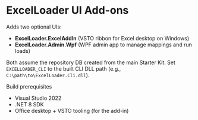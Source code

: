 # ExcelLoader UI Add-ons

Adds two optional UIs:
- **ExcelLoader.ExcelAddIn** (VSTO ribbon for Excel desktop on Windows)
- **ExcelLoader.Admin.Wpf** (WPF admin app to manage mappings and run loads)

Both assume the repository DB created from the main Starter Kit.
Set `EXCELLOADER_CLI` to the built CLI DLL path (e.g., `C:\path\to\ExcelLoader.Cli.dll`).

Build prerequisites
- Visual Studio 2022
- .NET 8 SDK
- Office desktop + VSTO tooling (for the add-in)
